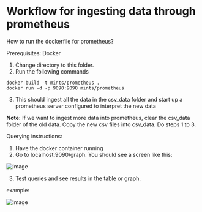 # Workflow for ingesting data through prometheus

How to run the dockerfile for prometheus?

Prerequisites:
Docker

1. Change directory to this folder.
2. Run the following commands

```console
docker build -t mints/prometheus .
docker run -d -p 9090:9090 mints/prometheus
```

3. This should ingest all the data in the csv_data folder and start up a prometheus server configured to interpret the new data

**Note:** If we want to ingest more data into prometheus, clear the csv_data folder of the old data. Copy the new csv files into csv_data. Do steps 1 to 3.

Querying instructions:

1. Have the docker container running
2. Go to localhost:9090/graph. You should see a screen like this:

![image](https://user-images.githubusercontent.com/60592738/138327376-0cb13fe6-3cb3-4cca-8059-fe828a9b8c47.png)

3. Test queries and see results in the table or graph.

example:

![image](https://user-images.githubusercontent.com/60592738/138327588-6af7fff8-bc0f-41fc-a86d-d56b822c39bd.png)

